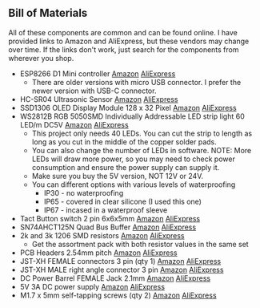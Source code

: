<h2>Bill of Materials</h2>

All of these components are common and can be found online.  I have provided links to Amazon and AliExpress, but these vendors may change over time.
If the links don't work, just search for the components from wherever you shop.

* ESP8266 D1 Mini controller [Amazon](https://www.amazon.com/dp/B0BK986HLZ) [AliExpress](https://www.aliexpress.us/item/3256807691590176.html)
    * There are older versions with micro USB connector.  I prefer the newer version with USB-C connector.
* HC-SR04 Ultrasonic Sensor [Amazon](https://www.amazon.com/dp/B07HQG5K5T) [AliExpress](https://www.aliexpress.us/item/3256808598031205.html)
* SSD1306 OLED Display Module 128 x 32 Pixel [Amazon](https://www.amazon.com/dp/B079BN2J8V) [AliExpress](https://www.aliexpress.us/item/3256807486098308.html)
* WS2812B RGB 5050SMD Individually Addressable LED strip light 60 LED/m DC5V [Amazon](https://www.amazon.com/dp/B0956Q3L4Q) [AliExpress](https://www.aliexpress.us/item/3256806929208460.html)
    * This project only needs 40 LEDs.  You can cut the strip to length as long as you cut in the middle of the
      copper solder pads.  
    * You can also change the number of LEDs in software.  NOTE: More LEDs will draw more power, so you may need
      to check power consumption and ensure the power supply can supply it.
    * Make sure you buy the 5V version, NOT 12V or 24V.
    * You can different options with various levels of waterproofing
        * IP30 - no waterproofing
        * IP65 - covered in clear silicone (I used this one)
        * IP67 - incased in a waterproof sleeve
* Tact Button switch 2 pin 6x6x5mm [Amazon](https://www.amazon.com/dp/B07X8T9D2Q) [AliExpress](https://www.aliexpress.us/item/3256807146533442.html)
* SN74AHCT125N Quad Bus Buffer [Amazon](https://www.amazon.com/dp/B0DXK7PWTN) [AliExpress](https://www.aliexpress.us/item/3256807624678371.html)
* 2k and 3k 1206 SMD resistors [Amazon](https://www.amazon.com/dp/B0BB113PJC) [AliExpress](https://www.aliexpress.us/item/3256807716137879.html)
    * Get the assortment pack with both resistor values in the same set
* PCB Headers 2.54mm pitch [Amazon](https://www.amazon.com/dp/B08DVGCTKT) [AliExpress](https://www.aliexpress.us/item/2255800687544049.html)
* JST-XH FEMALE connectors 3 pin (qty 1) [Amazon](https://www.amazon.com/dp/B0B2R99X99) [AliExpress](https://www.aliexpress.us/item/3256805824741552.html)
* JST-XH MALE right angle connector 3 pin [Amazon](https://www.amazon.com/dp/B0BMDZR7RZ) [AliExpress](https://www.aliexpress.us/item/3256808303698578.html)
* DC Power Barrel FEMALE Jack 2.1mm [Amazon](https://www.amazon.com/dp/B09ZBN38FS) [AliExpress](https://www.aliexpress.us/item/2251832423972836.html)
* 5V 3A DC power supply [Amazon](https://www.amazon.com/dp/B09NLMVXMZ) [AliExpress](https://www.aliexpress.us/item/3256806901002886.html)
* M1.7 x 5mm self-tapping screws (qty 2) [Amazon](https://www.amazon.com/dp/B07GKXMSVR) [AliExpress](https://www.aliexpress.us/item/3256808546142529.html)